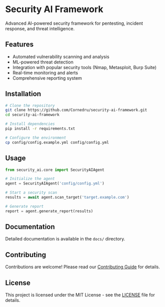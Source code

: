 # Security AI Framework

Advanced AI-powered security framework for pentesting, incident response, and threat intelligence.

## Features

- Automated vulnerability scanning and analysis
- ML-powered threat detection
- Integration with popular security tools (Nmap, Metasploit, Burp Suite)
- Real-time monitoring and alerts
- Comprehensive reporting system

## Installation

```bash
# Clone the repository
git clone https://github.com/Cornedru/security-ai-framework.git
cd security-ai-framework

# Install dependencies
pip install -r requirements.txt

# Configure the environment
cp config/config.example.yml config/config.yml
```

## Usage

```python
from security_ai.core import SecurityAIAgent

# Initialize the agent
agent = SecurityAIAgent('config/config.yml')

# Start a security scan
results = await agent.scan_target('target.example.com')

# Generate report
report = agent.generate_report(results)
```

## Documentation

Detailed documentation is available in the `docs/` directory.

## Contributing

Contributions are welcome! Please read our [Contributing Guide](CONTRIBUTING.md) for details.

## License

This project is licensed under the MIT License - see the [LICENSE](LICENSE) file for details.
